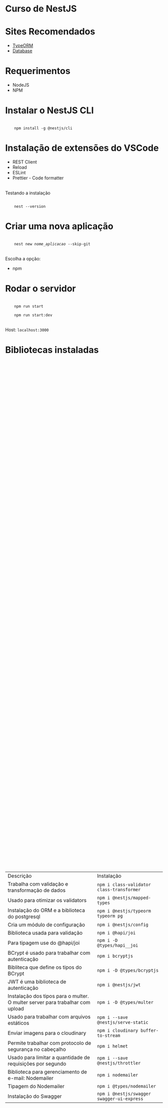 # Curso de NestJS

<h1>Sites Recomendados</h1>

<ul>
    <li><a href="https://typeorm.io/" target="blank">TypeORM</a></li>
    <li><a href="https://docs.nestjs.com/techniques/database" target="blank">Database</a></li>
</ul>

<h1>Requerimentos</h1>

<ul>
    <li>NodeJS</li>
    <li>NPM</li>
</ul>

<h1>Instalar o NestJS CLI
</h1>

<code>
    npm install -g @nestjs/cli
</code>

<h1>Instalação de extensões do VSCode</h1>

<ul>
    <li>REST Client</li>
    <li>Reload</li>
	<li>ESLint</li>
	<li>Prettier - Code formatter</li>
</ul>

<br/>Testando a instalação

<code>
    nest --version
</code>

<h1>Criar uma nova aplicação</h1>

<code>
    nest new <i>nome_aplicacao</i> --skip-git
</code>

<br/>Escolha a opção:
<ul>
    <li>npm</li>
</ul>

<h1>Rodar o servidor</h1>

<code>
    npm run start
</code>

<code>
    npm run start:dev
</code>

<br/>Host: <code>localhost:3000</code>

<h1>Bibliotecas instaladas</h1>

<div style="display: flex; justify-content: center; align-items: center; height: 100vh;">
	<table>
		<tr>
			<td>Descrição</td>
			<td>Instalação</td>
		</tr>
		<tr>
			<td>Trabalha com validação e transformação de dados</td>
			<td><code>npm i class-validator class-transformer</code></td>
		</tr>
		<tr>
			<td>Usado para otimizar os validators</td>
			<td><code>npm i @nestjs/mapped-types</code></td>
		</tr>
		<tr>
			<td>Instalação do ORM e a biblioteca do postgresql</td>
			<td><code>npm i @nestjs/typeorm typeorm pg</code></td>
		</tr>
		<tr>
			<td>Cria um módulo de configuração</td>
			<td><code>npm i @nestjs/config</code></td>
		</tr>
		<tr>
			<td>Biblioteca usada para validação</td>
			<td><code>npm i @hapi/joi</code></td>
		</tr>
		<tr>
			<td>Para tipagem use do @hapi/joi</td>
			<td><code>npm i -D @types/hapi__joi</code></td>
		</tr>
		<tr>
			<td>BCrypt é usado para trabalhar com autenticação</td>
			<td><code>npm i bcryptjs</code></td>
		</tr>
		<tr>
			<td>Bibliteca que define os tipos do BCrypt</td>
			<td><code>npm i -D @types/bcryptjs</code></td>
		</tr>
		<tr>
			<td>JWT é uma biblioteca de autenticação</td>
			<td><code>npm i @nestjs/jwt</code></td>
		</tr>
		<tr>
			<td>Instalação dos tipos para o multer. O multer server para trabalhar com upload</td>
			<td><code>npm i -D @types/multer</code></td>
		</tr>
		<tr>
			<td>Usado para trabalhar com arquivos estáticos</td>
			<td><code>npm i --save @nestjs/serve-static</code></td>
		</tr>
		<tr>
			<td>Enviar imagens para o cloudinary</td>
			<td><code>npm i cloudinary buffer-to-stream</code></td>
		</tr>
		<tr>
			<td>Permite trabalhar com protocolo de segurança no cabeçalho</td>
			<td><code>npm i helmet</code></td>
		</tr>
		<tr>
			<td>Usado para limitar a quantidade de requisições por segundo</td>
			<td><code>npm i --save @nestjs/throttler</code></td>
		</tr>
		<tr>
			<td>Biblioteca para gerenciamento de e-mail: Nodemailer</td>
			<td><code>npm i nodemailer</code></td>
		</tr>
		<tr>
			<td>Tipagem do Nodemailer</td>
			<td><code>npm i @types/nodemailer</code></td>
		</tr>
		<tr>
			<td>Instalação do Swagger</td>
			<td><code>npm i @nestjs/swagger swagger-ui-express</code></td>
		</tr>
	</table>
</div>

<h2>Bibliotecas recomendadas</h2>
<ul>
    <li>file-type image-type sharp: usadas para identificação de imagens pelo buffer</li>
</ul>



<h1>Criar um módulo</h1>

<code>
    nest generate module <i>nome_modulo</i>
</code>

<h1>Criar um controller</h1>

<code>
    nest generate controller <i>nome_controller</i> --no-spec
</code>

<h1>Criar um service/provider</h1>

<code>
    nest generate service <i>nome_service</i> --no-spec
</code>

<h1>Criar um DTO</h1>

<code>
    nest generate class <i>path/nome_service.dto</i> --no-spec --flat
</code>

<h1>Criar um CRUD</h1>

<code>
    nest generate resource pessoas --no-spec
</code>
<br/>Escolha a opção:
<ul>
    <li>REST API</li>
	<li>CRUD entry points? Y</li>
</ul>

<h1>Para construir o build de uma aplicação finalizada</h1>

<code>
    npm run build
</code>

<h1>Site para trabalhar com envio de e-mail gratuito</h1>
<ul>
    <li>mailtrap: https://mailtrap.io/</li>
	<li>ethereal: https://ethereal.email/</li>
</ul>

